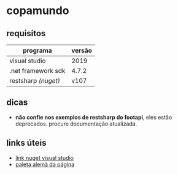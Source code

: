 # copamundo

## requisitos

| programa  | versão |
| - | - |
| visual studio | 2019 |
|.net framework sdk | 4.7.2 |
| restsharp *(nuget)*| v107 |

## dicas

* **não confie nos exemplos de restsharp do footapi**, eles estão deprecados. procure documentação atualizada.

## links úteis

* [link nuget visual studio](https://api.nuget.org/v3/index.json)
* [paleta alemã da página](https://colorhunt.co/palette/2a363bcf4647f5d061f8f6f6)
